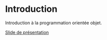 # Introduction

Introduction à la programmation orientée objet.

[Slide de présentation](https://slides.com/frozar/programmation-orientee-objet)


